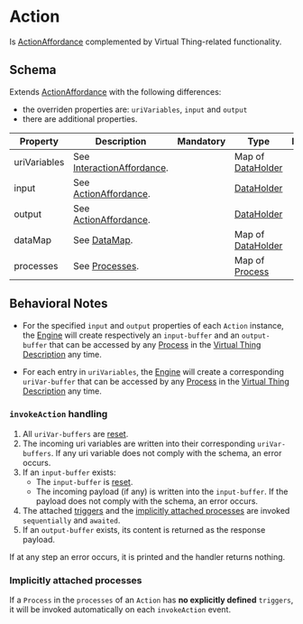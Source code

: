 # Action
Is [ActionAffordance] complemented by Virtual Thing-related functionality.

## Schema
Extends [ActionAffordance] with the following differences:
- the overriden properties are: `uriVariables`, `input` and `output`
- there are additional properties.

| Property | Description | Mandatory | Type | Default |
|----------|-------------|:---------:|------|:-------:|
|uriVariables|See [InteractionAffordance].||Map of [DataHolder]||
|input|See [ActionAffordance].||[DataHolder]||
|output|See [ActionAffordance].||[DataHolder]||
| dataMap | See [DataMap]. | | Map of [DataHolder] | |
| processes | See [Processes]. | | Map of [Process] | |

## Behavioral Notes
- For the specified `input` and `output` properties of each `Action` instance, the [Engine] will create respectively an `input-buffer` and an `output-buffer` that can be accessed by any [Process] in the [Virtual Thing Description][vtd] any time.

- For each entry in `uriVariables`, the [Engine] will create a  corresponding `uriVar-buffer` that can be accessed by any [Process] in the [Virtual Thing Description][vtd] any time.

### `invokeAction` handling
1. All `uriVar-buffers` are [reset].
2. The incoming uri variables are written into their corresponding `uriVar-buffers`. If any uri variable does not comply with the schema, an error occurs.
3. If an `input-buffer` exists:
    - The `input-buffer` is [reset].
    - The incoming payload (if any) is written into the `input-buffer`. If the payload does not comply with the schema, an error occurs.
4. The attached [triggers][Trigger] and the [implicitly attached processes](#implicitly-attached-processes) are invoked `sequentially` and `awaited`.
5. If an `output-buffer` exists, its content is returned as the response payload.

If at any step an error occurs, it is printed and the handler returns nothing.

### Implicitly attached processes
If a `Process` in the `processes` of an `Action` has **no explicitly defined** `triggers`, it will be invoked automatically on each `invokeAction` event.

[InteractionAffordance]: https://www.w3.org/TR/wot-thing-description/#interactionaffordance

[ActionAffordance]: https://www.w3.org/TR/wot-thing-description/#actionaffordance

[Trigger]: ../helper_components/Trigger.md

[reset]: DataHolder.md#reset-value-and-access-rights

[DataHolder]: DataHolder.md
[Process]: Process.md

[vtd]: ../Definitions.md#virtual-thing-description
[Engine]: ../Definitions.md#virtual-thing-engine-and-engine

[DataMap]: ../Architecture.md#DataMap
[Processes]: ../Architecture.md#Processes